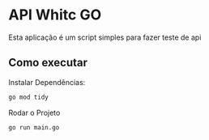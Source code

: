 
# API Whitc GO

Esta aplicação é um script simples para fazer teste de api

## Como executar

Instalar Dependências:
```sh
go mod tidy
```

Rodar o Projeto
```sh
go run main.go
